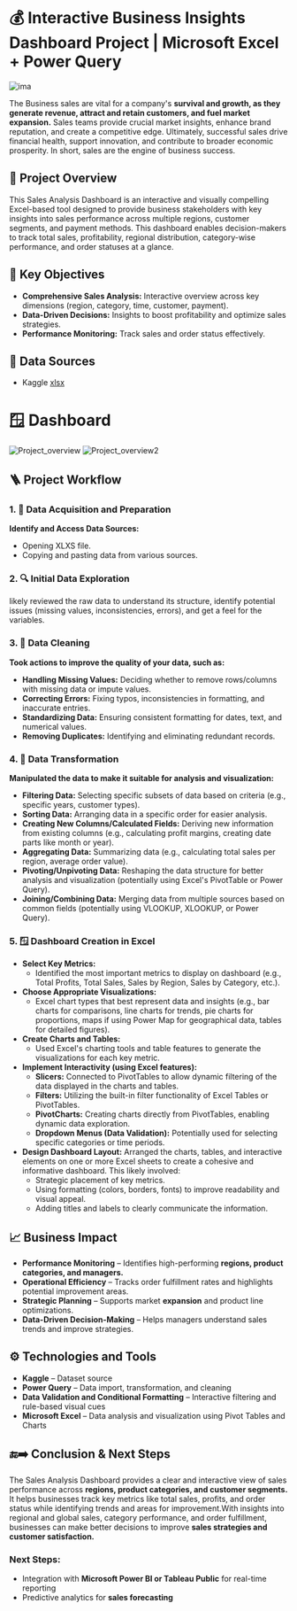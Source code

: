 # 💰 Interactive Business Insights Dashboard Project | Microsoft Excel + Power Query
![ima](https://github.com/user-attachments/assets/20a2c462-f9c5-45dd-b278-bd8bc0b645de)

The Business sales are vital for a company's **survival and growth, as they generate revenue, attract and retain customers, and fuel market expansion.** Sales teams provide crucial market insights, enhance brand reputation, and create a competitive edge. Ultimately, successful sales drive financial health, support innovation, and contribute to broader economic prosperity. In short, sales are the engine of business success.

## 📘 Project Overview
This Sales Analysis Dashboard is an interactive and visually compelling Excel-based tool designed to provide business stakeholders with key insights into sales performance across multiple regions, customer segments, and payment methods. This dashboard enables decision-makers to track total sales, profitability, regional distribution, category-wise performance, and order statuses at a glance.

## 🎯 Key Objectives
- **Comprehensive Sales Analysis:** Interactive overview across key dimensions (region, category, time, customer, payment).
- **Data-Driven Decisions:** Insights to boost profitability and optimize sales strategies.
- **Performance Monitoring:** Track sales and order status effectively.

## 📁 Data Sources
- Kaggle
<a href="https://github.com/Shakeel-Data/Sales-Analysis-Dashboard/blob/main/Dataset.xlsx">xlsx</a>

# 🪟 Dashboard
![Project_overview](https://github.com/user-attachments/assets/85aabed7-92df-42f0-8ca6-f0aa6390faff)
![Project_overview2](https://github.com/user-attachments/assets/5bc6ee12-a00e-4e5c-a7a1-e7e1f4208158)

## 🪜 Project Workflow
### 1. 📝 Data Acquisition and Preparation
**Identify and Access Data Sources:** 
  - Opening XLXS file.
  - Copying and pasting data from various sources.

### 2. 🔍 Initial Data Exploration
likely reviewed the raw data to understand its structure, identify potential issues (missing values, inconsistencies, errors), and get a feel for the variables.

### 3. 🧹 Data Cleaning
**Took actions to improve the quality of your data, such as:**
- **Handling Missing Values:** Deciding whether to remove rows/columns with missing data or impute values.
- **Correcting Errors:** Fixing typos, inconsistencies in formatting, and inaccurate entries.
- **Standardizing Data:** Ensuring consistent formatting for dates, text, and numerical values.
- **Removing Duplicates:** Identifying and eliminating redundant records.

### 4. 🔄 Data Transformation
**Manipulated the data to make it suitable for analysis and visualization:**
- **Filtering Data:** Selecting specific subsets of data based on criteria (e.g., specific years, customer types).
- **Sorting Data:** Arranging data in a specific order for easier analysis.
- **Creating New Columns/Calculated Fields:** Deriving new information from existing columns (e.g., calculating profit margins, creating date parts like month or year).
- **Aggregating Data:** Summarizing data (e.g., calculating total sales per region, average order value).
- **Pivoting/Unpivoting Data:** Reshaping the data structure for better analysis and visualization (potentially using Excel's PivotTable or Power Query).
- **Joining/Combining Data:** Merging data from multiple sources based on common fields (potentially using VLOOKUP, XLOOKUP, or Power Query).

### 5. 🪟 Dashboard Creation in Excel
- **Select Key Metrics:**
  - Identified the most important metrics to display on dashboard (e.g., Total Profits, Total Sales, Sales by Region, Sales by Category, etc.).
- **Choose Appropriate Visualizations:**
  - Excel chart types that best represent data and insights (e.g., bar charts for comparisons, line charts for trends, pie charts for proportions, maps if using Power Map for geographical data, tables for detailed figures).
- **Create Charts and Tables:**
  - Used Excel's charting tools and table features to generate the visualizations for each key metric.
- **Implement Interactivity (using Excel features):**
  - **Slicers:** Connected to PivotTables to allow dynamic filtering of the data displayed in the charts and tables.
  - **Filters:** Utilizing the built-in filter functionality of Excel Tables or PivotTables.
  - **PivotCharts:** Creating charts directly from PivotTables, enabling dynamic data exploration.
  - **Dropdown Menus (Data Validation):** Potentially used for selecting specific categories or time periods.
- **Design Dashboard Layout:** Arranged the charts, tables, and interactive elements on one or more Excel sheets to create a cohesive and informative dashboard. This likely involved:
  - Strategic placement of key metrics.
  - Using formatting (colors, borders, fonts) to improve readability and visual appeal.
  - Adding titles and labels to clearly communicate the information.

## 📈 Business Impact 
- **Performance Monitoring** – Identifies high-performing **regions, product categories, and managers.**
- **Operational Efficiency** – Tracks order fulfillment rates and highlights potential improvement areas.
- **Strategic Planning** – Supports market **expansion** and product line optimizations.
- **Data-Driven Decision-Making** – Helps managers understand sales trends and improve strategies.

## ⚙️ Technologies and Tools
- **Kaggle** – Dataset source
- **Power Query** – Data import, transformation, and cleaning
- **Data Validation and Conditional Formatting** – Interactive filtering and rule-based visual cues
- **Microsoft Excel** – Data analysis and visualization using Pivot Tables and Charts
 
## 🔚➡️ Conclusion & Next Steps
The Sales Analysis Dashboard provides a clear and interactive view of sales performance across **regions, product categories, and customer segments.** It helps businesses track key metrics like total sales, profits, and order status while identifying trends and areas for improvement.With insights into regional and global sales, category performance, and order fulfillment, businesses can make better decisions to improve **sales strategies and customer satisfaction.**

### Next Steps:
- Integration with **Microsoft Power BI or Tableau Public** for real-time reporting
- Predictive analytics for **sales forecasting**
  
